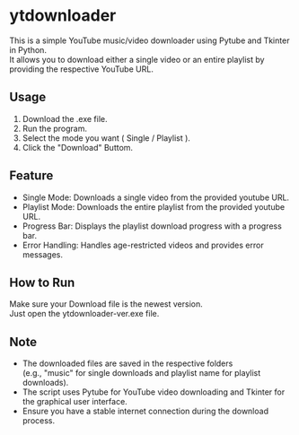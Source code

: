 # ytdownloader
This is a simple YouTube music/video downloader using Pytube and Tkinter in Python.  
It allows you to download either a single video or an entire playlist by providing the respective YouTube URL.

## Usage
1. Download the .exe file.
2. Run the program.
3. Select the mode you want ( Single / Playlist ).
4. Click the "Download" Buttom.

## Feature
* Single Mode: Downloads a single video from the provided youtube URL.
* Playlist Mode: Downloads the entire playlist from the provided youtube URL.
* Progress Bar: Displays the playlist download progress with a progress bar.
* Error Handling: Handles age-restricted videos and provides error messages.

## How to Run
Make sure your Download file is the newest version.  
Just open the ytdownloader-ver.exe file.

## Note 
* The downloaded files are saved in the respective folders  
(e.g., "music" for single downloads and playlist name for playlist downloads).
* The script uses Pytube for YouTube video downloading and Tkinter for the graphical user interface.
* Ensure you have a stable internet connection during the download process.
